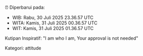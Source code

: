 ⏰ Diperbarui pada:
- WIB: Rabu, 30 Juli 2025 23.36.57 UTC
- WITA: Kamis, 31 Juli 2025 00.36.57 UTC
- WIT: Kamis, 31 Juli 2025 01.36.57 UTC

Kutipan Inspiratif:
"I am who I am, Your approval is not needed"


Kategori: attitude

